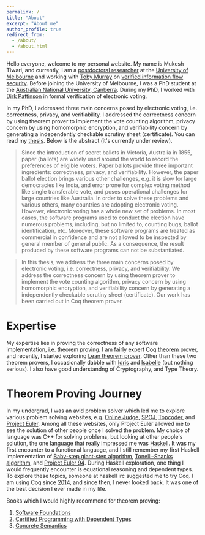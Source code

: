 ```yaml
---
permalink: /
title: "About"
excerpt: "About me"
author_profile: true
redirect_from: 
  - /about/
  - /about.html
---
```


Hello everyone, welcome to my personal website. My name is Mukesh Tiwari, and currently, I am a [postdoctoral researcher](https://findanexpert.unimelb.edu.au/profile/860472-mukesh-tiwari) at the [University of Melbourne](https://www.unimelb.edu.au) and working with [Toby Murray](https://findanexpert.unimelb.edu.au/profile/780796-toby-murray) on [verified information flow security](http://covern.org/). Before joining the University of Melbourne, I was a PhD student at the [Australian National University, Canberra](https://www.anu.edu.au/). During my PhD, I worked with [Dirk Pattinson](http://users.cecs.anu.edu.au/~dpattinson/) in formal verification of electronic voting. 

In my PhD, I addressed three main concerns posed by electronic voting, i.e. correctness, privacy, and verifiability. I addressed the correctness concern by using theorem prover to implement the vote counting algorithm, privacy concern by using homomorphic encryption, and verifiability concern by generating a independently checkable scrutiny sheet (certificate). You can read my [thesis](https://github.com/mukeshtiwari/Thesis/blob/master/thesisTemplate/thesis.pdf). Below is the abstract (it's currently under review). 


>Since the introduction of secret ballots in Victoria, Australia in 1855, 
>paper (ballots) are widely used around the world to record 
>the preferences of eligible voters. Paper ballots provide three 
>important ingredients: correctness, privacy, and verifiability. 
>However, the paper ballot election brings various  other challenges, e.g. 
>it is slow for large democracies like India,  and error prone for complex voting method 
>like single transferable vote, and poses operational challenges for 
>large countries like Australia. In order to solve these problems and various others, 
>many countries are adopting electronic voting. However, 
>electronic voting has a whole new set of problems. In most cases, the software 
>programs used to conduct the election have numerous problems, including, but no limited to, 
>counting bugs, ballot identification, etc. Moreover, 
>these software programs are treated as commercial in confidence and 
>are not allowed to be inspected by general member of general public. 
>As a consequence, the result produced by these software programs 
>can not be substantiated.

>In this thesis, we address the three main concerns posed by electronic voting, i.e. 
>correctness, privacy, and verifiability. We address the correctness concern by using 
>theorem prover to implement the vote counting algorithm, 
>privacy concern by using homomorphic encryption, and verifiability concern 
>by generating a independently checkable scrutiny sheet (certificate). Our work 
>has been carried out in Coq theorem prover.

Expertise
========
My expertise lies in proving the correctness of any software implementation, i.e. theorem proving. I am fairly expert [Coq theorem prover](coq.inria.fr/), and recently, I started exploring [Lean theorem prover](https://leanprover.github.io/).  Other than these two theorem provers, I occasionally dabble with [Idris](https://www.idris-lang.org/) and [Isabelle](https://isabelle.in.tum.de/) (but nothing serious). I also have good understandng of Cryptography, and Type Theory. 

Theorem Proving Journey
=========
In my undergrad, I was an avid problem solver which led me to explore various problem solving websites, e.g. [Online Judge](https://onlinejudge.org/), [SPOJ](https://www.spoj.com/), [Topcoder](https://community.topcoder.com/tc?module=ProblemArchive), and [Project Euler](https://projecteuler.net/). Among all these websites, only Project Euler allowed me to see the solution of other people once I solved the problem. My choice of language was C++ for solving problems, but looking at other people's solution, the one language that really impressed me was [Haskell](https://www.haskell.org/). It was my first encounter to a functional language, and I still remember my first Haskell implementation of [Baby-step giant-step algorithm](https://mukeshiiitm.wordpress.com/2011/02/14/baby-step-giant-step-algorithm/), [Tonelli–Shanks algorithm](https://mukeshiiitm.wordpress.com/2011/02/13/shank-tonelli-algorithm/), and [Project Euler 94](https://mukeshiiitm.wordpress.com/2011/02/11/project-euler-problem-94/). During Haskell exploration, one thing I would frequently encounter is equational reasoning and dependent types. To explore these topics, someone at haskell irc suggested me to try Coq. I am using Coq since [2014](https://mukeshiiitm.wordpress.com/2014/08/22/proving-theorems-in-coq/), and since then, I never looked back. It was one of the best decision I ever made in my life. 

Books which I would highly recommend for theorem proving:
1. [Software Foundations](https://softwarefoundations.cis.upenn.edu/)
2. [Certified Programming with Dependent Types](http://adam.chlipala.net/cpdt/)
3. [Concrete Semantics](http://concrete-semantics.org/)


